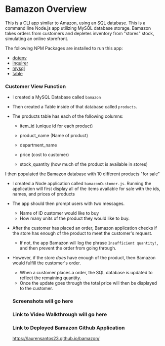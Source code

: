 # Bamazon Overview
This is a CLI app similar to Amazon, using an SQL database. This is a command line Node.js app utilizing MySQL database storage. 
Bamazon takes orders from customers and depletes inventory from "stores" stock, simulating an online storefront. 

The following NPM Packages are installed to run this app:

* [dotenv](https://www.npmjs.com/package/dotenv)
* [inquirer](https://www.npmjs.com/package/inquirer)
* [mysql](https://www.npmjs.com/package/mysql)
* [table](https://www.npmjs.com/package/table)

### Customer View Function
* I created a MySQL Database called `bamazon`
* Then created a Table inside of that database called `products`.
* The products table has each of the following columns:

   * item_id (unique id for each product)

   * product_name (Name of product)

   * department_name

   * price (cost to customer)

   * stock_quantity (how much of the product is available in stores)

I then populated the Bamazon database with 10 different products "for sale"

* I created a Node application called `bamazonCustomer.js`. Running the application will first display all of the items available for sale with the ids, names, and prices of products

* The app should then prompt users with two messages.

   * Name of ID customer would like to buy
   * How many units of the product they would like to buy.
   
* After the customer has placed an order, Bamazon application checks if the store has enough of the product to meet the customer's request.

   * If not, the app Bamazon will log the phrase `Insufficient quantity!`, and then prevent the order from going through.

* However, if the store _does_ have enough of the product, then Bamazon would fulfill the customer's order.
 
  * When a customer places a order, the SQL database is updated to reflect the remaining quantity.
  * Once the update goes through the total price will then be displayed to the customer.
  
  ### Screenshots will go here
  
  ### Link to Video Walkthrough will go here
  
  ### Link to Deployed Bamazon Github Application
   https://laurensantos23.github.io/bamazon/
